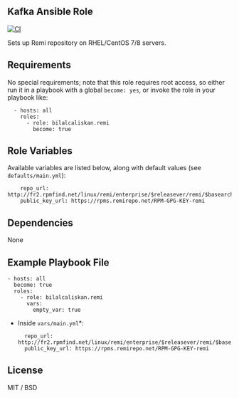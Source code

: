 ## Kafka Ansible Role

[![CI](https://github.com/bilalcaliskan/remi-ansible-role/workflows/CI/badge.svg?event=push)](https://github.com/bilalcaliskan/remi-ansible-role/actions?query=workflow%3ACI)

Sets up Remi repository on RHEL/CentOS 7/8 servers.

## Requirements

No special requirements; note that this role requires root access, so either run it in a playbook with a global `become: yes`, or invoke the role in your playbook like:

      - hosts: all
        roles:
          - role: bilalcaliskan.remi
            become: true

## Role Variables

Available variables are listed below, along with default values (see `defaults/main.yml`):

        repo_url: http://fr2.rpmfind.net/linux/remi/enterprise/$releasever/remi/$basearch/
        public_key_url: https://rpms.remirepo.net/RPM-GPG-KEY-remi

## Dependencies

None

## Example Playbook File

    - hosts: all
      become: true
      roles:
        - role: bilalcaliskan.remi
          vars:
            empty_var: true

* Inside `vars/main.yml`*:

        repo_url: http://fr2.rpmfind.net/linux/remi/enterprise/$releasever/remi/$basearch/
        public_key_url: https://rpms.remirepo.net/RPM-GPG-KEY-remi

## License

MIT / BSD
